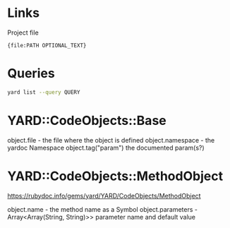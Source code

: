 # Links

Project file

```
{file:PATH OPTIONAL_TEXT}
```

# Queries

```sh
yard list --query QUERY
```

# YARD::CodeObjects::Base

object.file - the file where the object is defined
object.namespace - the yardoc Namespace
object.tag("param") the documented param(s?)

# YARD::CodeObjects::MethodObject

https://rubydoc.info/gems/yard/YARD/CodeObjects/MethodObject

object.name  - the method name as a Symbol
object.parameters - Array<Array(String, String)>> parameter name and default value
